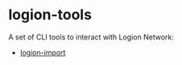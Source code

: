 # logion-tools
A set of CLI tools to interact with Logion Network:
* [logion-import](packages/import/README.md)
